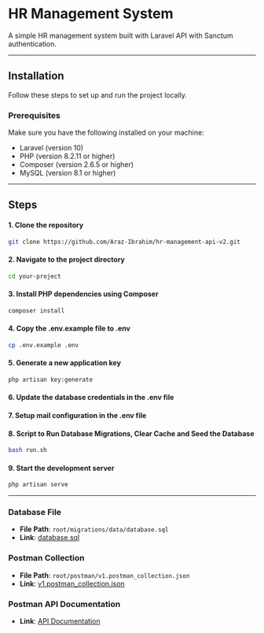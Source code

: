 # HR Management System

A simple HR management system built with Laravel API with Sanctum authentication.

---

## Installation

Follow these steps to set up and run the project locally.

### Prerequisites

Make sure you have the following installed on your machine:

- Laravel (version 10)
- PHP (version 8.2.11 or higher)
- Composer (version 2.6.5 or higher)
- MySQL (version 8.1 or higher)

---

## Steps

#### 1. Clone the repository
```bash
git clone https://github.com/Araz-Ibrahim/hr-management-api-v2.git
```
#### 2. Navigate to the project directory
```bash
cd your-project
```
#### 3. Install PHP dependencies using Composer
```bash
composer install
```
#### 4. Copy the .env.example file to .env
```bash
cp .env.example .env
```
#### 5. Generate a new application key
```bash
php artisan key:generate
```
#### 6. Update the database credentials in the .env file

#### 7. Setup mail configuration in the .env file

#### 8. Script to Run Database Migrations, Clear Cache and Seed the Database
```bash
bash run.sh
```
#### 9. Start the development server
```bash
php artisan serve
```
---

### Database File

- **File Path**: `root/migrations/data/database.sql`
- **Link**: [database.sql](https://github.com/Araz-Ibrahim/hr-management-api-v2/blob/main/database/data/database.sql)

### Postman Collection

- **File Path**: `root/postman/v1.postman_collection.json`
- **Link**: [v1.postman_collection.json](https://github.com/Araz-Ibrahim/hr-management-api-v2/blob/main/postman/v1.postman_collection.json)

### Postman API Documentation 

- **Link**: [API Documentation](https://documenter.getpostman.com/view/25810383/2sA35G4N2V)



